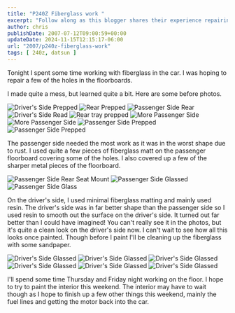 ```yaml
---
title: "P240Z Fiberglass work "
excerpt: "Follow along as this blogger shares their experience repairing car floorboards using fiberglass, offering before and after photos."
author: chris
publishDate: 2007-07-12T09:00:59+00:00
updateDate: 2024-11-15T12:15:17-06:00
url: "2007/p240z-fiberglass-work"
tags: [ 240z, datsun ]
---
```


Tonight I spent some time working with fiberglass in the car. I was hoping to repair a few of the holes in the floorboards.

I made quite a mess, but learned quite a bit. Here are some before photos.

![Driver's Side Prepped](https://farm2.static.flickr.com/1239/782283845_4a98080c53_s.jpg)
![Rear Prepped](https://farm2.static.flickr.com/1191/782279103_f6dc23edc9_s.jpg)
![Passenger Side Rear](https://farm2.static.flickr.com/1405/783148832_a6df33f0c1_s.jpg)
![Driver's Side Read](https://farm2.static.flickr.com/1163/782269191_d6fa0b7cc4_s.jpg)
![Rear tray prepped](https://farm2.static.flickr.com/1263/782264087_70a0e9c215_s.jpg)
![More Passenger Side](https://farm2.static.flickr.com/1389/782259683_327fb1836a_s.jpg)
![More Passenger Side](https://farm2.static.flickr.com/1406/782254643_7c9e474a2d_s.jpg)
![Passenger Side Prepped](https://farm2.static.flickr.com/1253/783124258_ae0f26041a_s.jpg)
![Passenger Side Prepped](https://farm2.static.flickr.com/1345/783119184_472925df95_s.jpg)

The passenger side needed the most work as it was in the worst shape due to rust. I used quite a few pieces of fiberglass matt on the passenger floorboard covering some of the holes. I also covered up a few of the sharper metal pieces of the floorboard.

![Passenger Side Rear Seat Mount](https://farm2.static.flickr.com/1424/783197250_28ce5b432c_s.jpg)
![Passenger Side Glassed](https://farm2.static.flickr.com/1148/782316363_c4d5cd8385_s.jpg)
![Passenger Side Glass](https://farm2.static.flickr.com/1201/782310645_f9e7b3bdf7_s.jpg)

On the driver's side, I used minimal fiberglass matting and mainly used resin. The driver's side was in far better shape than the passenger side so I used resin to smooth out the surface on the driver's side. It turned out far better than I could have imagined! You can't really see it in the photos, but it's quite a clean look on the driver's side now. I can't wait to see how all this looks once painted. Though before I paint I'll be cleaning up the fiberglass with some sandpaper.

![Driver's Side Glassed](https://farm2.static.flickr.com/1257/783180804_24310b5776_s.jpg)
![Driver's Side Glassed](https://farm2.static.flickr.com/1343/782300717_6712bc4068_s.jpg)
![Driver's Side Glassed](https://farm2.static.flickr.com/1260/783171108_1e2817f6d2_s.jpg)
![Driver's Side Glassed](https://farm2.static.flickr.com/1084/782292067_7163ecacfd_s.jpg)
![Driver's Side Glassed](https://farm2.static.flickr.com/1401/783206998_46e11df849_s.jpg)
![Driver's Side Glassed](https://farm2.static.flickr.com/1083/782326631_1c5ecf4a8d_s.jpg)

I'll spend some time Thursday and Friday night working on the floor. I hope to try to paint the interior this weekend. The interior may have to wait though as I hope to finish up a few other things this weekend, mainly the fuel lines and getting the motor back into the car.

